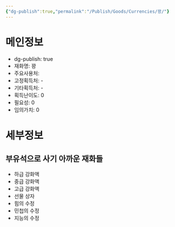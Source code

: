 ```yaml
---
{"dg-publish":true,"permalink":"/Publish/Goods/Currencies/꽝/"}
---
```




<span><span><h1 data-heading="메인정보" dir="auto">메인정보</h1></span></span><p><ul class="dataview dataview-ul dataview-result-object-ul"><li class="dataview dataview-li dataview-result-object-li">dg-publish: <span>true</span></li><li class="dataview dataview-li dataview-result-object-li">재화명: <span>꽝</span></li><li class="dataview dataview-li dataview-result-object-li">주요사용처: <ul class="dataview dataview-ul dataview-result-list-ul"></ul></li><li class="dataview dataview-li dataview-result-object-li">고정획득처: <span>-</span></li><li class="dataview dataview-li dataview-result-object-li">기타획득처: <span>-</span></li><li class="dataview dataview-li dataview-result-object-li">획득난이도: <span>0</span></li><li class="dataview dataview-li dataview-result-object-li">필요성: <span>0</span></li><li class="dataview dataview-li dataview-result-object-li">임의가치: <span>0</span></li></ul></p><span><span><h1 data-heading="세부정보" dir="auto">세부정보</h1></span></span>

## 부유석으로 사기 아까운 재화들
- 하급 강화액
- 중급 강화액
- 고급 강화액
- 선물 상자
- 힘의 수정
- 민첩의 수정
- 지능의 수정